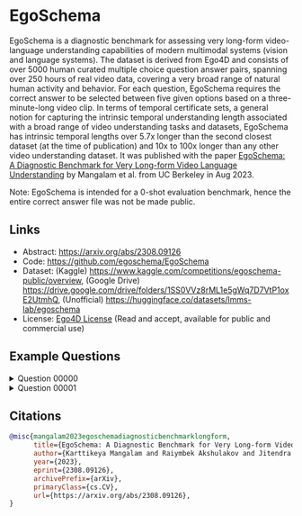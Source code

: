 # EgoSchema

EgoSchema is a diagnostic benchmark for assessing very long-form video-language understanding capabilities of modern multimodal systems (vision and language systems). The dataset is derived from Ego4D and consists of over 5000 human curated multiple choice question answer pairs, spanning over 250 hours of real video data, covering a very broad range of natural human activity and behavior. For each question, EgoSchema requires the correct answer to be selected between five given options based on a three-minute-long video clip. In terms of temporal certificate sets, a general notion for capturing the intrinsic temporal understanding length associated with a broad range of video understanding tasks and datasets, EgoSchema has intrinsic temporal lengths over 5.7x longer than the second closest dataset (at the time of publication) and 10x to 100x longer than any other video understanding dataset. It was published with the paper [EgoSchema: A Diagnostic Benchmark for Very Long-form Video Language Understanding](https://arxiv.org/abs/2308.09126) by Mangalam et al. from UC Berkeley in Aug 2023.

Note: EgoSchema is intended for a 0-shot evaluation benchmark, hence the entire correct answer file was not be made public.

## Links

* Abstract: https://arxiv.org/abs/2308.09126
* Code: https://github.com/egoschema/EgoSchema
* Dataset: (Kaggle) https://www.kaggle.com/competitions/egoschema-public/overview, (Google Drive) https://drive.google.com/drive/folders/1SS0VVz8rML1e5gWq7D7VtP1oxE2UtmhQ, (Unofficial) https://huggingface.co/datasets/lmms-lab/egoschema
* License: [Ego4D License](https://ego4ddataset.com/ego4d-license/) (Read and accept, available for public and commercial use)

## Example Questions

<details>
<summary>Question 00000</summary>

Question: Taking into account all the actions performed by c, what can you deduce about the primary objective and focus within the video content?

Option: 
1. C is cooking.
2. C is doing laundry.
3. C is cleaning the kitchen.
4. C is cleaning dishes.
5. C is cleaning the bathroom.

Answer: 3

</details>

<details>
<summary>Question 00001</summary>

Question: What was the primary purpose of the cup of water in this video, and how did it contribute to the overall painting process?

Option: 
1. To provide a source of water for the paintbrush.
2. To provide a place to store the paintbrush.
3. To provide a place to dispose of the paintbrush.
4. To provide a place to rest the paintbrush.
5. To clean the paintbrush.

Answer: 4

</details>

## Citations

```bibtex
@misc{mangalam2023egoschemadiagnosticbenchmarklongform,
      title={EgoSchema: A Diagnostic Benchmark for Very Long-form Video Language Understanding}, 
      author={Karttikeya Mangalam and Raiymbek Akshulakov and Jitendra Malik},
      year={2023},
      eprint={2308.09126},
      archivePrefix={arXiv},
      primaryClass={cs.CV},
      url={https://arxiv.org/abs/2308.09126}, 
}
```